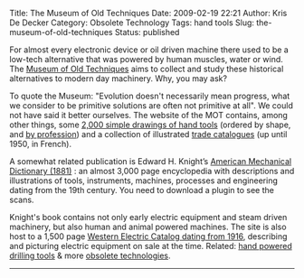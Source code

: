 Title: The Museum of Old Techniques
Date: 2009-02-19 22:21
Author: Kris De Decker
Category: Obsolete Technology
Tags: hand tools
Slug: the-museum-of-old-techniques
Status: published


For almost every electronic device or oil driven machine there used to
be a low-tech alternative that was powered by human muscles, water or
wind. The [Museum of Old
Techniques](http://www.mot.be/en/ "Museum of Old Techniques") aims to
collect and study these historical alternatives to modern day machinery.
Why, you may ask?

To quote the Museum: "Evolution doesn't necessarily mean progress, what
we consider to be primitive solutions are often not primitive at all".
We could not have said it better ourselves. The website of the MOT
contains, among other things, some [2,000 simple drawings of hand
tools](http://www.mot.be/en/opzoeken/iddoc) (ordered by shape, and [by
profession](http://www.mot.be/en/opzoeken/iddoc/algemeen)) and a
collection of illustrated [trade
catalogues](http://www.mot.be/en/opzoeken/rcb) (up until 1950, in
French).


A somewhat related publication is Edward H. Knight’s [American
Mechanical Dictionary
(1881)](http://www.princetonimaging.com/library/mechanical-dictionary/)
: an almost 3,000 page encyclopedia with descriptions and illustrations
of tools, instruments, machines, processes and engineering dating from
the 19th century. You need to download a plugin to see the scans.

Knight's book contains not only early electric equipment and steam
driven machinery, but also human and animal powered machines. The site
is also host to a 1,500 page [Western Electric Catalog dating from
1916](http://www.princetonimaging.com/library/western_electric_catalog_1916/),
describing and picturing electric equipment on sale at the time.
Related: [hand powered drilling
tools]({filename}/posts/hand-powered-drilling-tools-and-machines.md)
& more [obsolete
technologies](http://www.lowtechmagazine.com/obsolete-technology.html).

----------------------------------------------------------------------------------------------------------------------------------------------  

  

  

  

